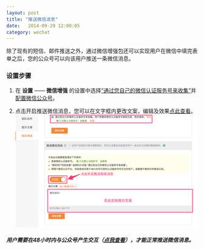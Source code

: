 ```yaml
---
layout: post
title: "推送微信消息"
date:   2014-09-29 12:00:05
category: wechat
---
```


除了现有的短信、邮件推送之外，通过微信增强包还可以实现用户在微信中填完表单之后，您的公众号可以向该用户推送一条微信消息。

### 设置步骤

1. 在 **设置** —— **微信增强** 的设置中选择[“通过您自己的微信认证服务号来收集”](wechat-personal-info.html#collect-by-yours)并[配置微信公众号](wechat-config.html)。

2. 点击开启推送微信消息，您可以在文字框内更改文案，编辑及效果[点此查看](customize-texts.html#text-after)。
	![](/images/wechat-push-1.png)

##### 用户需要在48小时内与公众号产生交互（[点我查看](http://mp.weixin.qq.com/wiki/index.php?title=%E5%8F%91%E9%80%81%E5%AE%A2%E6%9C%8D%E6%B6%88%E6%81%AF)），才能正常推送微信消息。
